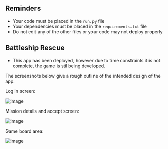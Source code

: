 

## Reminders

* Your code must be placed in the `run.py` file
* Your dependencies must be placed in the `requirements.txt` file
* Do not edit any of the other files or your code may not deploy properly



## Battleship Rescue

* This app has been deployed, however due to time constraints it is not complete, the game is stil being developed.

The screenshots below give a rough outline of the intended design of the app.

Log in screen:

![image](https://user-images.githubusercontent.com/112653322/215077238-9598d6dd-6d27-4394-873a-7201a599d952.png)


Mission details and accept screen:

![image](https://user-images.githubusercontent.com/112653322/215077360-34cedd2c-568f-487d-845d-57b704f9136b.png)

Game board area:

![image](https://user-images.githubusercontent.com/112653322/215077426-6f4b636e-4dad-4861-b450-29e645c22fcb.png)

